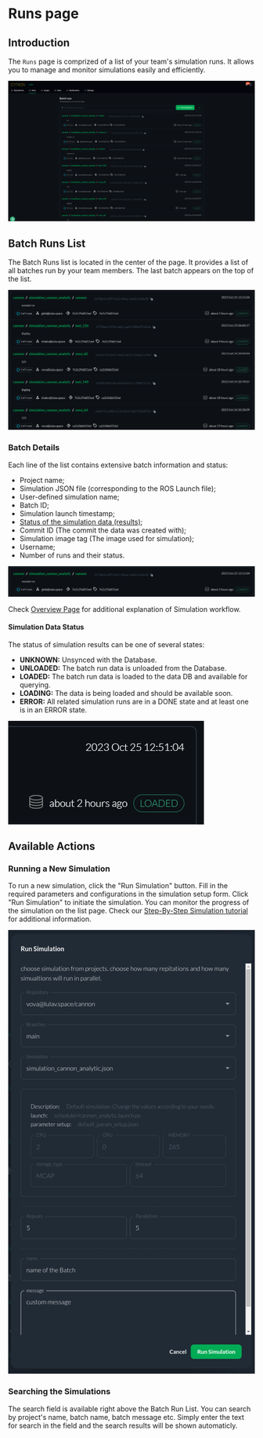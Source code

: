 <!-- 
This page should describe runs page
#(Title) Batch Run

##Introduction

## Batch Runs List
//explanations about it

### Runs details
 //list all details and explain each of them
### Run status

## Available actions
### new simulation
### filter
...
###

 -->

# Runs page

## Introduction
The `Runs` page is comprized of a list of your team's simulation runs. It allows you to manage and monitor simulations easily and efficiently.

![png](img/runs0.png "Batch Runs List overview")

## Batch Runs List
The Batch Runs list is located in the center of the page. It provides a list of all batches run by your team members. The last batch appears on the top of the list. 

![png](img/runs1.png "Batch Runs List")

### Batch Details
Each line of the list contains extensive batch information and status:

   * Project name;
   * Simulation JSON file (corresponding to the ROS Launch file);
   * User-defined simulation name;
   * Batch ID;
   * Simulation launch timestamp;
   * [Status of the simulation data (results)](#simulation-status-data);
   * Commit ID (The commit the data was created with);
   * Simulation image tag (The image used for simulation);
   * Username;
   * Number of runs and their status.

![png](img/runs2.png "Batch Details")

Check [Overview Page](https://citros.io/doc/docs/simulations/sim_step_by_step) for additional explanation of Simulation workflow.

#### Simulation Data Status 

The status of simulation results can be one of several states:
   - **UNKNOWN:** Unsynced with the Database.
   - **UNLOADED:** The batch run data is unloaded from the Database.
   - **LOADED:** The batch run data is loaded to the data DB and available for querying.
   - **LOADING:** The data is being loaded and should be available soon.
   - **ERROR:** All related simulation runs are in a DONE state and at least one is in an ERROR state.

![png](img/runs3.png "Simulation Status")

## Available Actions

### Running a New Simulation

   To run a new simulation, click the "Run Simulation" button. Fill in the required parameters and configurations in the simulation setup form. Click "Run Simulation" to initiate the simulation. You can monitor the progress of the simulation on the list page. Check our [Step-By-Step Simulation tutorial](https://citros.io/doc/docs/simulations/sim_step_by_step) for additional information.

![png](img/runs4.png "Run Simulation")

### Searching the Simulations

   The search field is available right above the Batch Run List. You can search by project's name, batch name, batch message etc. Simply enter the text for search in the field and the search results will be shown automaticly.